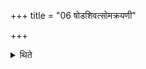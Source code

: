 +++
title = "06 षोडशिवत्सोमक्रयणी"

+++

<details><summary>थिते</summary>

षोडशिवत्सोमक्रयणी ६
</details>
